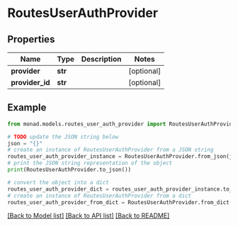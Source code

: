 # RoutesUserAuthProvider


## Properties

Name | Type | Description | Notes
------------ | ------------- | ------------- | -------------
**provider** | **str** |  | [optional] 
**provider_id** | **str** |  | [optional] 

## Example

```python
from monad.models.routes_user_auth_provider import RoutesUserAuthProvider

# TODO update the JSON string below
json = "{}"
# create an instance of RoutesUserAuthProvider from a JSON string
routes_user_auth_provider_instance = RoutesUserAuthProvider.from_json(json)
# print the JSON string representation of the object
print(RoutesUserAuthProvider.to_json())

# convert the object into a dict
routes_user_auth_provider_dict = routes_user_auth_provider_instance.to_dict()
# create an instance of RoutesUserAuthProvider from a dict
routes_user_auth_provider_from_dict = RoutesUserAuthProvider.from_dict(routes_user_auth_provider_dict)
```
[[Back to Model list]](../README.md#documentation-for-models) [[Back to API list]](../README.md#documentation-for-api-endpoints) [[Back to README]](../README.md)


